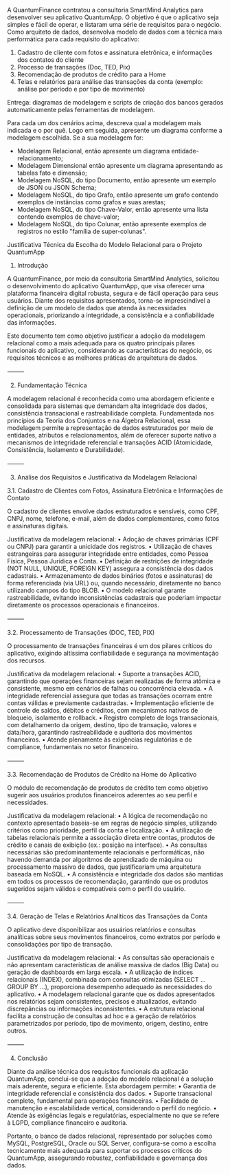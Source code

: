 A QuantumFinance contratou a consultoria SmartMind Analytics para desenvolver seu aplicativo QuantumApp. 
O objetivo é que o aplicativo seja simples e fácil de operar, e listaram uma série de requisitos para o negócio. 
Como arquiteto de dados, desenvolva modelo de dados com a técnica mais performática para cada requisito do aplicativo:
1. Cadastro de cliente com fotos e assinatura eletrônica, e informações dos contatos do cliente
2. Processo de transações (Doc, TED, Pix)
3. Recomendação de produtos de crédito para a Home
4. Telas e relatórios para análise das transações da conta (exemplo: análise por período e por tipo de movimento)

Entrega: diagramas de modelagem e scripts de criação dos bancos gerados automaticamente pelas ferramentas de modelagem.

Para cada um dos cenários acima, descreva qual a modelagem mais indicada e o por quê. Logo em seguida, apresente um diagrama conforme a modelagem escolhida.
Se a sua modelagem for:
- Modelagem Relacional, então apresente um diagrama entidade-relacionamento;
- Modelagem Dimensional então apresente um diagrama apresentando as tabelas fato e dimensão;
- Modelagem NoSQL, do tipo Documento, então apresente um exemplo de JSON ou JSON Schema;
- Modelagem NoSQL, do tipo Grafo, então apresente um grafo contendo exemplos de instâncias como grafos e suas arestas;
- Modelagem NoSQL, do tipo Chave-Valor, então apresente uma lista contendo exemplos de chave-valor;
- Modelagem NoSQL, do tipo Colunar, então apresente exemplos de registros no estilo "família de super-colunas".





Justificativa Técnica da Escolha do Modelo Relacional para o Projeto QuantumApp

1. Introdução

A QuantumFinance, por meio da consultoria SmartMind Analytics, solicitou o desenvolvimento do aplicativo QuantumApp, que visa oferecer uma plataforma financeira digital robusta, segura e de fácil operação para seus usuários. Diante dos requisitos apresentados, torna-se imprescindível a definição de um modelo de dados que atenda às necessidades operacionais, priorizando a integridade, a consistência e a confiabilidade das informações.

Este documento tem como objetivo justificar a adoção da modelagem relacional como a mais adequada para os quatro principais pilares funcionais do aplicativo, considerando as características do negócio, os requisitos técnicos e as melhores práticas de arquitetura de dados.

⸻

2. Fundamentação Técnica

A modelagem relacional é reconhecida como uma abordagem eficiente e consolidada para sistemas que demandam alta integridade dos dados, consistência transacional e rastreabilidade completa. Fundamentada nos princípios da Teoria dos Conjuntos e na Álgebra Relacional, essa modelagem permite a representação de dados estruturados por meio de entidades, atributos e relacionamentos, além de oferecer suporte nativo a mecanismos de integridade referencial e transações ACID (Atomicidade, Consistência, Isolamento e Durabilidade).

⸻

3. Análise dos Requisitos e Justificativa da Modelagem Relacional

3.1. Cadastro de Clientes com Fotos, Assinatura Eletrônica e Informações de Contato

O cadastro de clientes envolve dados estruturados e sensíveis, como CPF, CNPJ, nome, telefone, e-mail, além de dados complementares, como fotos e assinaturas digitais.

Justificativa da modelagem relacional:
	•	Adoção de chaves primárias (CPF ou CNPJ) para garantir a unicidade dos registros.
	•	Utilização de chaves estrangeiras para assegurar integridade entre entidades, como Pessoa Física, Pessoa Jurídica e Conta.
	•	Definição de restrições de integridade (NOT NULL, UNIQUE, FOREIGN KEY) assegura a consistência dos dados cadastrais.
	•	Armazenamento de dados binários (fotos e assinaturas) de forma referenciada (via URL) ou, quando necessário, diretamente no banco utilizando campos do tipo BLOB.
	•	O modelo relacional garante rastreabilidade, evitando inconsistências cadastrais que poderiam impactar diretamente os processos operacionais e financeiros.

⸻

3.2. Processamento de Transações (DOC, TED, PIX)

O processamento de transações financeiras é um dos pilares críticos do aplicativo, exigindo altíssima confiabilidade e segurança na movimentação dos recursos.

Justificativa da modelagem relacional:
	•	Suporte a transações ACID, garantindo que operações financeiras sejam realizadas de forma atômica e consistente, mesmo em cenários de falhas ou concorrência elevada.
	•	A integridade referencial assegura que todas as transações ocorram entre contas válidas e previamente cadastradas.
	•	Implementação eficiente de controle de saldos, débitos e créditos, com mecanismos nativos de bloqueio, isolamento e rollback.
	•	Registro completo de logs transacionais, com detalhamento da origem, destino, tipo de transação, valores e data/hora, garantindo rastreabilidade e auditoria dos movimentos financeiros.
	•	Atende plenamente às exigências regulatórias e de compliance, fundamentais no setor financeiro.

⸻

3.3. Recomendação de Produtos de Crédito na Home do Aplicativo

O módulo de recomendação de produtos de crédito tem como objetivo sugerir aos usuários produtos financeiros aderentes ao seu perfil e necessidades.

Justificativa da modelagem relacional:
	•	A lógica de recomendação no contexto apresentado baseia-se em regras de negócio simples, utilizando critérios como prioridade, perfil da conta e localização.
	•	A utilização de tabelas relacionais permite a associação direta entre contas, produtos de crédito e canais de exibição (ex.: posição na interface).
	•	As consultas necessárias são predominantemente relacionais e performáticas, não havendo demanda por algoritmos de aprendizado de máquina ou processamento massivo de dados, que justificariam uma arquitetura baseada em NoSQL.
	•	A consistência e integridade dos dados são mantidas em todos os processos de recomendação, garantindo que os produtos sugeridos sejam válidos e compatíveis com o perfil do usuário.

⸻

3.4. Geração de Telas e Relatórios Analíticos das Transações da Conta

O aplicativo deve disponibilizar aos usuários relatórios e consultas analíticas sobre seus movimentos financeiros, como extratos por período e consolidações por tipo de transação.

Justificativa da modelagem relacional:
	•	As consultas são operacionais e não apresentam características de análise massiva de dados (Big Data) ou geração de dashboards em larga escala.
	•	A utilização de índices relacionais (INDEX), combinada com consultas otimizadas (SELECT ... GROUP BY ...), proporciona desempenho adequado às necessidades do aplicativo.
	•	A modelagem relacional garante que os dados apresentados nos relatórios sejam consistentes, precisos e atualizados, evitando discrepâncias ou informações inconsistentes.
	•	A estrutura relacional facilita a construção de consultas ad hoc e a geração de relatórios parametrizados por período, tipo de movimento, origem, destino, entre outros.

⸻

4. Conclusão

Diante da análise técnica dos requisitos funcionais da aplicação QuantumApp, conclui-se que a adoção do modelo relacional é a solução mais aderente, segura e eficiente. Esta abordagem permite:
	•	Garantia de integridade referencial e consistência dos dados.
	•	Suporte transacional completo, fundamental para operações financeiras.
	•	Facilidade de manutenção e escalabilidade vertical, considerando o perfil do negócio.
	•	Atende às exigências legais e regulatórias, especialmente no que se refere à LGPD, compliance financeiro e auditoria.

Portanto, o banco de dados relacional, representado por soluções como MySQL, PostgreSQL, Oracle ou SQL Server, configura-se como a escolha tecnicamente mais adequada para suportar os processos críticos do QuantumApp, assegurando robustez, confiabilidade e governança dos dados.

